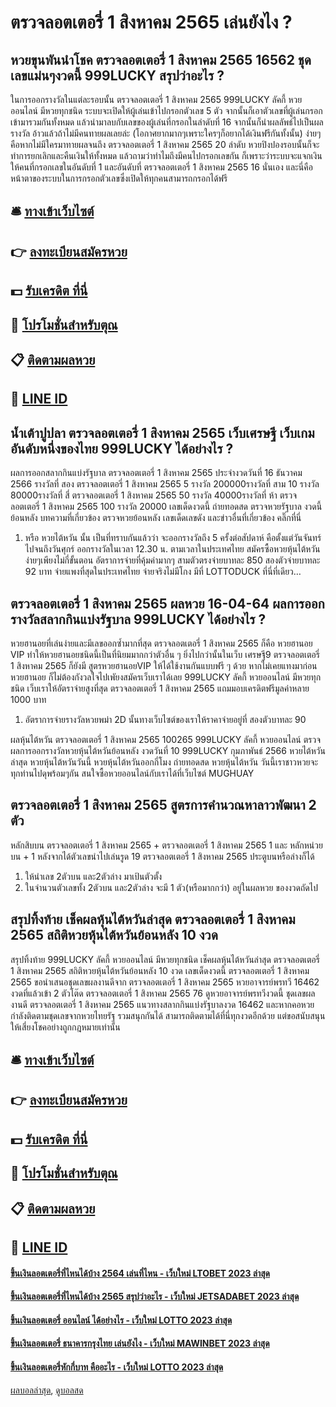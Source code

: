 # ตรวจลอตเตอรี่ 1 สิงหาคม 2565 เล่นยังไง ?
## หวยขุนพันนำโชค ตรวจลอตเตอรี่ 1 สิงหาคม 2565 16562 ชุดเลขแม่นๆงวดนี้ 999LUCKY สรุปว่าอะไร ?
ในการออกรางวัลในแต่ละรอบนั้น ตรวจลอตเตอรี่ 1 สิงหาคม 2565 999LUCKY ลัคกี้ หวยออนไลน์ มีหวยทุกชนิด ระบบจะเปิดให้ผู้เล่นเข้าไปกรอกตัวเลข 5 ตัว จากนั้นก็เอาตัวเลขที่ผู้เล่นกรอกเข้ามารวมกันทั้งหมด แล้วนำมาลบกับเลขของผู้เล่นที่กรอกในลำดับที่ 16 จากนั้นก็นำผลลัพธ์ไปเป็นผลรางวัล
อ้าวแล้วถ้าไม่มีคนทายผลเลยล่ะ (โอกาศยากมากๆเพราะใครๆก็อยากได้เงินฟรีกันทั้งนั้น)
ง่ายๆคือหากไม่มีใครมาทายผลจนถึง ตรวจลอตเตอรี่ 1 สิงหาคม 2565 20 ลำดับ หวยปิงปองรอบนั้นก็จะทำการยกเลิกและคืนเงินให้ทั้งหมด
แล้วถามว่าทำไมถึงมีคนไปกรอกเลขกัน ก็เพราะว่าระบบจะแจกเงินให้คนที่กรอกเลขในอันดับที่ 1 และอันดับที่ ตรวจลอตเตอรี่ 1 สิงหาคม 2565 16 นั่นเอง
และนี่คือหน้าตาของระบบในการกรอกตัวเลขซึ่งเปิดให้ทุกคนสามารถกรอกได้ฟรี

## 🛎 [ทางเข้าเว็บไซต์](https://bit.ly/3BG5bNw)
## 👉 [ลงทะเบียนสมัครหวย](https://bit.ly/3BG5bNw)
## 💵 [รับเครดิต ที่นี่](https://bit.ly/3C3mvgS)
## 👑 [โปรโมชั่นสำหรับตุณ](https://bit.ly/3C3mvgS)
## 📋 [ติดตามผลหวย](https://bit.ly/3C3mvgS)
## 📱 [LINE ID](https://bit.ly/3C3mvgS)

## น้ำเต้าปูปลา ตรวจลอตเตอรี่ 1 สิงหาคม 2565 เว็บเศรษฐี เว็บเกมอันดับหนึ่งของไทย 999LUCKY ได้อย่างไร ?
ผลการออกสลากกินแบ่งรัฐบาล ตรวจลอตเตอรี่ 1 สิงหาคม 2565 ประจำงวดวันที่ 16 ธันวาคม 2566
รางวัลที่ สอง ตรวจลอตเตอรี่ 1 สิงหาคม 2565 5 รางวัล 200000รางวัลที่ สาม 10 รางวัล 80000รางวัลที่ สี่ ตรวจลอตเตอรี่ 1 สิงหาคม 2565 50 รางวัล 40000รางวัลที่ ห้า ตรวจลอตเตอรี่ 1 สิงหาคม 2565 100 รางวัล 20000
 เลขเด็ดงวดนี้ ถ่ายทอดสด ตรวจหวยรัฐบาล งวดนี้ ย้อนหลัง 
บทความที่เกี่ยวข้อง
ตรวจหวยย้อนหลัง เลขเด็ดเลขดัง และข่าวอื่นที่เกี่ยวข้อง คลิ๊กที่นี่
1. หรือ หวยไต้หวัน นั้น เป็นที่ทราบกันแล้วว่า จะออกรางวัลถึง 5 ครั้งต่อสัปดาห์ คือตั้งแต่วันจันทร์ไปจนถึงวันศุกร์ ออกรางวัลในเวลา 12.30 น. ตามเวลาในประเทศไทย สมัครซื้อหวยหุ้นไต้หวัน ง่ายๆเพียงไม่กี่ขั้นตอน อัตราการจ่ายที่คุ้มค่ามากๆ สามตัวตรงจ่ายบาทละ 850 สองตัวจ่ายบาทละ 92 บาท จ่ายแพงที่สุดในประเทศไทย จ่ายจริงไม่มีโกง มีที่ LOTTODUCK ที่นี่ที่เดียว…

## ตรวจลอตเตอรี่ 1 สิงหาคม 2565 ผลหวย 16-04-64 ผลการออกรางวัลสลากกินแบ่งรัฐบาล 999LUCKY ได้อย่างไร ?
หวยฮานอยที่เล่นง่ายและมีเลขออกซ้ำมากที่สุด ตรวจลอตเตอรี่ 1 สิงหาคม 2565 ก็คือ หวยฮานอย VIP ทำให้หวยฮานอยชนิดนี้เป็นที่นิยมมากกว่าตัวอื่น ๆ ยิ่งไปกว่านั้นในเว็บ เศรษฐี9 ตรวจลอตเตอรี่ 1 สิงหาคม 2565 ก็ยังมี สูตรหวยฮานอยVIP ให้ได้ใช้งานกันแบบฟรี ๆ ด้วย หากไม่เคยแทงมาก่อน หวยฮานอย ก็ไม่ต้องกังวลใจไปเพัยงสมัครเว็บเราได้เลย 999LUCKY ลัคกี้ หวยออนไลน์ มีหวยทุกชนิด เว็บเราให้อัตราจ่ายสูงที่สุด ตรวจลอตเตอรี่ 1 สิงหาคม 2565 แถมมอบเครดิตฟรีมูลค่าหลาย 1000 บาท
1. อัตราการจ่ายรางวัลหวยพม่า 2D นั้นทางเว็บไซต์ของเราให้ราคาจ่ายอยู่ที่ สองตัวบาทละ 90

ผลหุ้นไต้หวัน ตรวจลอตเตอรี่ 1 สิงหาคม 2565 100265 999LUCKY ลัคกี้ หวยออนไลน์ ตรวจผลการออกรางวัลหวยหุ้นไต้หวันย้อนหลัง งวดวันที่ 10 999LUCKY กุมภาพันธ์ 2566 หวยไต้หวันล่าสุด หวยหุ้นไต้หวันวันนี้ หวยหุ้นไต้หวันออกกี่โมง ถ่ายทอดสด หวยหุ้นไต้หวัน วันนี้เราชาวหวยจะทุกท่านไปดุพร้อมๆกัน สนใจซื้อหวยออนไลน์กับเราได้ที่เว็บไซต์ MUGHUAY

## ตรวจลอตเตอรี่ 1 สิงหาคม 2565 สูตรการคำนวณหาลาวพัฒนา 2 ตัว
หลักสิบบน ตรวจลอตเตอรี่ 1 สิงหาคม 2565 + ตรวจลอตเตอรี่ 1 สิงหาคม 2565 1 และ หลักหน่วยบน + 1
หลังจากได้ตัวเลขนำไปเล่นรูด 19 ตรวจลอตเตอรี่ 1 สิงหาคม 2565 ประตูบนหรือล่างก็ได้
1. ให้นำเลข 2ตัวบน และ2ตัวล่าง มาเป้นตัวตั้ง
2. ในจำนวนตัวเลขทั้ง 2ตัวบน และ2ตัวล่าง จะมี 1 ตัว(หรือมากกว่า) อยู่ในผลหวย ของงวดถัดไป

## สรุปทิ้งท้าย เช็คผลหุ้นไต้หวันล่าสุด ตรวจลอตเตอรี่ 1 สิงหาคม 2565 สถิติหวยหุ้นไต้หวันย้อนหลัง 10 งวด
สรุปทิ้งท้าย 999LUCKY ลัคกี้ หวยออนไลน์ มีหวยทุกชนิด เช็คผลหุ้นไต้หวันล่าสุด ตรวจลอตเตอรี่ 1 สิงหาคม 2565 สถิติหวยหุ้นไต้หวันย้อนหลัง 10 งวด เลขเด็ดงวดนี้ ตรวจลอตเตอรี่ 1 สิงหาคม 2565 ขอนำเสนอชุดเลขผลงานดีจาก ตรวจลอตเตอรี่ 1 สิงหาคม 2565 หวยอาจารย์พรทวี 16462 งวดที่แล้วเข้า 2 ตัวโต๊ด ตรวจลอตเตอรี่ 1 สิงหาคม 2565 76 ดูหวยอาจารย์พรทวีงวดนี้ ชุดเลขผลงานดี ตรวจลอตเตอรี่ 1 สิงหาคม 2565 แนวทางสลากกินแบ่งรัฐบาลงวด 16462 และหากคอหวยกำลังติดตามชุดเลขจากหวยไทยรัฐ รวมสนุกกันได้ สามารถติดตามได้ที่นี่ทุกงวดอีกด้วย แต่ขอสนับสนุนให้เสี่ยงโชคอย่างถูกกฎหมายเท่านั้น

## 🛎 [ทางเข้าเว็บไซต์](https://bit.ly/3BG5bNw)
## 👉 [ลงทะเบียนสมัครหวย](https://bit.ly/3BG5bNw)
## 💵 [รับเครดิต ที่นี่](https://bit.ly/3C3mvgS)
## 👑 [โปรโมชั่นสำหรับตุณ](https://bit.ly/3C3mvgS)
## 📋 [ติดตามผลหวย](https://bit.ly/3C3mvgS)
## 📱 [LINE ID](https://bit.ly/3C3mvgS)

#### [ขึ้นเงินลอตเตอรี่ที่ไหนได้บ้าง 2564 เล่นที่ไหน - เว็บใหม่ LTOBET 2023 ล่าสุด](https://atom.io/themes/ขึ้นเงินลอตเตอรี่ที่ไหนได้บ้าง%202564%20เล่นที่ไหน%20-%20เว็บใหม่%20ltobet%202023%20ล่าสุด)
#### [ขึ้นเงินลอตเตอรี่ที่ไหนได้บ้าง 2565 สรุปว่าอะไร - เว็บใหม่ JETSADABET 2023 ล่าสุด](https://atom.io/themes/ขึ้นเงินลอตเตอรี่ที่ไหนได้บ้าง%202565%20สรุปว่าอะไร%20-%20เว็บใหม่%20jetsadabet%202023%20ล่าสุด)
#### [ขึ้นเงินลอตเตอรี่ ออนไลน์ ได้อย่างไร - เว็บใหม่ LOTTO 2023 ล่าสุด](https://atom.io/themes/ขึ้นเงินลอตเตอรี่%20ออนไลน์%20ได้อย่างไร%20-%20เว็บใหม่%20lotto%202023%20ล่าสุด)
#### [ขึ้นเงินลอตเตอรี่ ธนาคารกรุงไทย เล่นยังไง - เว็บใหม่ MAWINBET 2023 ล่าสุด](https://atom.io/themes/ขึ้นเงินลอตเตอรี่%20ธนาคารกรุงไทย%20เล่นยังไง%20-%20เว็บใหม่%20mawinbet%202023%20ล่าสุด)
#### [ขึ้นเงินลอตเตอรี่หักกี่บาท คืออะไร - เว็บใหม่ LOTTO 2023 ล่าสุด](https://atom.io/themes/ขึ้นเงินลอตเตอรี่หักกี่บาท%20คืออะไร%20-%20เว็บใหม่%20lotto%202023%20ล่าสุด)

[ผลบอลล่าสุด](https://siamsport.tv "ผลบอลล่าสุด"), [ดูบอลสด](https://siamsport.tv/ดูบอลสด "ดูบอลสด")
